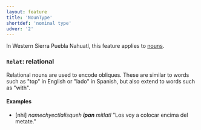 ```yaml
---
layout: feature
title: 'NounType'
shortdef: 'nominal type'
udver: '2'
---
```


In Western Sierra Puebla Nahuatl, this feature applies to [nouns](en-pos/NOUN).

### <a name="Relat">`Relat`</a>: relational

Relational nouns are used to encode obliques. These are similar to words such as "top" in English or "lado" in Spanish, but also extend to words such as "with".

#### Examples

* [nhi] _namechyectlalisqueh <b>ipan</b> mitlatl_ "Los voy a colocar encima del metate."

<!-- Interlanguage links updated Po lis 14 15:34:50 CET 2022 -->
